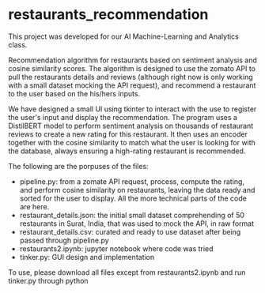 # restaurants_recommendation
This project was developed for our AI Machine-Learning and Analytics class.

Recommendation algorithm for restaurants based on sentiment analysis and cosine similarity scores. The algorithm is designed to use the zomato API to pull the restaurants details and reviews (although right now is only working with a small dataset mocking the API request), and recommend a restaurant to the user based on the his/hers inputs.

We have designed a small UI using tkinter to interact with the use to register the user's input and display the recommendation. The program uses a DistilBERT model to perform sentiment analysis on thousands of restaurant reviews to create a new rating for this restaurant. It then uses an encoder together with the cosine similarity to match what the user is looking for with the database, always ensuring a high-rating restaurant is recommended.

The following are the porpuses of the files:
- pipeline.py: from a zomate API request, process, compute the rating, and perform cosine similarity on restaurants, leaving the data ready and sorted for the user to display. All the more technical parts of the code are here.
- restaurant_details.json: the initial small dataset comprehending of 50 restaurants in Surat, India, that was used to mock the API, in raw format
- restaurant_details.csv: curated and ready to use dataset after being passed through pipeline.py
- restaurants2.ipynb: jupyter notebook where code was tried
- tinker.py: GUI design and implementation


To use, please download all files except from restaurants2.ipynb and run tinker.py through python
